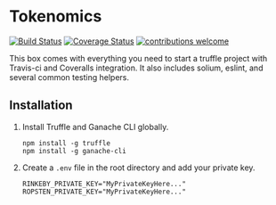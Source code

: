 # Tokenomics

<div>

[![Build Status](https://travis-ci.com/doctorchain/tokenomics.svg?branch=master)](https://travis-ci.com/doctorchain/tokenomics.svg?branch=master)
[![Coverage Status](https://coveralls.io/repos/github/doctorchain/tokenomics/badge.svg?branch=master)](https://coveralls.io/github/doctorchain/tokenomics?branch=master)
[![contributions welcome](https://img.shields.io/badge/contributions-welcome-brightgreen.svg?style=flat)](https://travis-ci.com/doctorchain/tokenomics/pulls)

</div>

This box comes with everything you need to start a truffle project with Travis-ci and Coveralls integration. It also includes solium, eslint, and several common testing helpers.

## Installation

1. Install Truffle and Ganache CLI globally.
    ```shell
    npm install -g truffle
    npm install -g ganache-cli
    ```
2. Create a `.env` file in the root directory and add your private key.
    ```
    RINKEBY_PRIVATE_KEY="MyPrivateKeyHere..."
    ROPSTEN_PRIVATE_KEY="MyPrivateKeyHere..."
    ```